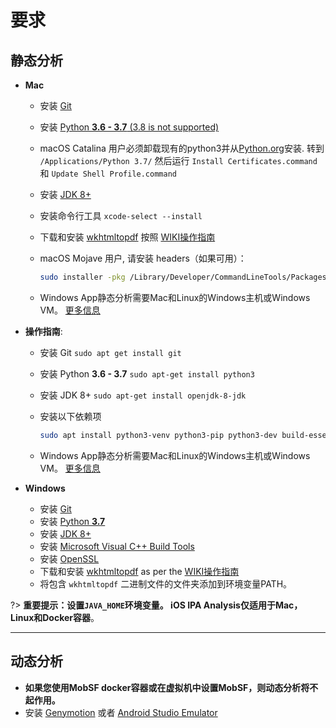 
# 要求

## 静态分析

* **Mac**
  * 安装 [Git](https://www.atlassian.com/git/tutorials/install-git)
  * 安装 [Python **3.6 - 3.7** (3.8 is not supported)](https://www.python.org/ftp/python/3.7.5/python-3.7.5-macosx10.6.pkg)
  * macOS Catalina 用户必须卸载现有的python3并从[Python.org](https://www.python.org/ftp/python/3.7.5/python-3.7.5-macosx10.6.pkg)安装. 转到 `/Applications/Python 3.7/` 然后运行 `Install Certificates.command` 和 `Update Shell Profile.command`
  * 安装 [JDK 8+](https://www3.ntu.edu.sg/home/ehchua/programming/howto/JDK_Howto.html)
  * 安装命令行工具 `xcode-select --install`
  * 下载和安装 [wkhtmltopdf](https://wkhtmltopdf.org/downloads.html) 按照 [WIKI操作指南](https://github.com/JazzCore/python-pdfkit/wiki/Installing-wkhtmltopdf)
  * macOS Mojave 用户, 请安装 headers（如果可用）：

    ```bash
    sudo installer -pkg /Library/Developer/CommandLineTools/Packages/macOS_SDK_headers_for_macOS_10.14.pkg -target /
    ```

  * Windows App静态分析需要Mac和Linux的Windows主机或Windows VM。 [更多信息](https://github.com/MobSF/Mobile-Security-Framework-MobSF/blob/master/install/windows/readme.md)


* **操作指南**:
  * 安装 Git `sudo apt get install git`
  * 安装 Python **3.6 - 3.7** `sudo apt-get install python3`
  * 安装 JDK 8+ `sudo apt-get install openjdk-8-jdk`
  * 安装以下依赖项

    ```bash
    sudo apt install python3-venv python3-pip python3-dev build-essential libffi-dev libssl-dev libxml2-dev libxslt1-dev libjpeg8-dev zlib1g-dev wkhtmltopdf
    ```

  * Windows App静态分析需要Mac和Linux的Windows主机或Windows VM。 [更多信息](https://github.com/MobSF/Mobile-Security-Framework-MobSF/blob/master/install/windows/readme.md)

* **Windows**
  * 安装 [Git](https://git-scm.com/download/win)
  * 安装 [Python **3.7**](https://www.anaconda.com/distribution/#download-section)
  * 安装 [JDK 8+](https://www3.ntu.edu.sg/home/ehchua/programming/howto/JDK_Howto.html)
  * 安装 [Microsoft Visual C++ Build Tools](https://visualstudio.microsoft.com/thank-you-downloading-visual-studio/?sku=BuildTools&rel=16)
  * 安装 [OpenSSL](https://slproweb.com/download/Win64OpenSSL-1_1_1d.exe)
  * 下载和安装 [wkhtmltopdf](https://wkhtmltopdf.org/downloads.html) as per the [WIKI操作指南](https://github.com/JazzCore/python-pdfkit/wiki/Installing-wkhtmltopdf)
  * 将包含 `wkhtmltopdf` 二进制文件的文件夹添加到环境变量PATH。


?> **重要提示：**设置`JAVA_HOME`环境变量。 iOS IPA Analysis仅适用于**Mac，Linux和Docker容器**。

***

## 动态分析

* **如果您使用MobSF docker容器或在虚拟机中设置MobSF，则动态分析将不起作用。**
* 安装 [Genymotion](https://www.genymotion.com/fun-zone/) 或者 [Android Studio Emulator](https://developer.android.com/studio)

